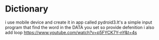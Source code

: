 # Dictionary
i use mobile device and create it in app called pydroid3.It's a simple input program that find the word in the DATA you set so provide defenition
i also add loop
https://www.youtube.com/watch?v=p5FYCK7Y-nY&t=4s
